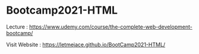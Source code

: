 # Bootcamp2021-HTML

Lecture : 
https://www.udemy.com/course/the-complete-web-development-bootcamp/

Visit Website :
https://letmejace.github.io/BootCamp2021-HTML/
